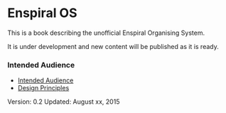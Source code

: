 # Enspiral OS
This is a book describing the unofficial Enspiral Organising System.

It is under development and new content will be published as it is ready.

### Intended Audience

* [Intended Audience](./intended-audience.md)
* [Design Principles](./design-principles.md)

Version: 0.2
Updated: August xx, 2015
